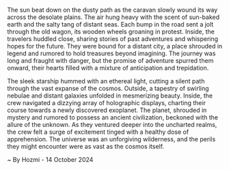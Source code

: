 
The sun beat down on the dusty path as the caravan slowly wound its way across the desolate plains. The air hung heavy with the scent of sun-baked earth and the salty tang of distant seas. Each bump in the road sent a jolt through the old wagon, its wooden wheels groaning in protest. Inside, the travelers huddled close, sharing stories of past adventures and whispering hopes for the future. They were bound for a distant city, a place shrouded in legend and rumored to hold treasures beyond imagining. The journey was long and fraught with danger, but the promise of adventure spurred them onward, their hearts filled with a mixture of anticipation and trepidation.

The sleek starship hummed with an ethereal light, cutting a silent path through the vast expanse of the cosmos. Outside, a tapestry of swirling nebulae and distant galaxies unfolded in mesmerizing beauty. Inside, the crew navigated a dizzying array of holographic displays, charting their course towards a newly discovered exoplanet. The planet, shrouded in mystery and rumored to possess an ancient civilization, beckoned with the allure of the unknown. As they ventured deeper into the uncharted realms, the crew felt a surge of excitement tinged with a healthy dose of apprehension. The universe was an unforgiving wilderness, and the perils they might encounter were as vast as the cosmos itself. 

~ By Hozmi - 14 October 2024
